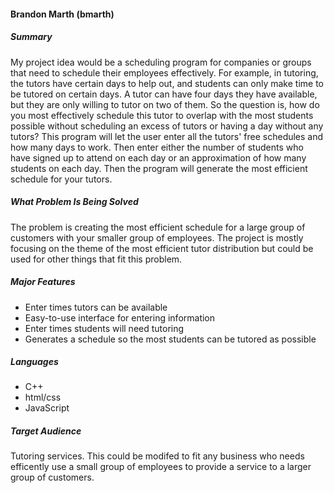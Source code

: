 #### Brandon Marth (bmarth)

##### Summary

My project idea would be a scheduling program for companies or groups that need to schedule their employees effectively.
For example, in tutoring, the tutors have certain days to help out, and students can only make time to be tutored on certain days.
A tutor can have four days they have available, but they are only willing to tutor on two of them. 
So the question is, how do you most effectively schedule this tutor to overlap with the most students possible without scheduling an
excess of tutors or having a day without any tutors? This program will let the user enter all the tutors' free schedules and how many days to work.
Then enter either the number of students who have signed up to attend on each day or an approximation of how many students on each day.
Then the program will generate the most efficient schedule for your tutors.

##### What Problem Is Being Solved

The problem is creating the most efficient schedule for a large group of customers with your smaller group of employees.
The project is mostly focusing on the theme of the most efficient tutor distribution but could be used for other things that fit this problem.

##### Major Features

- Enter times tutors can be available
- Easy-to-use interface for entering information
- Enter times students will need tutoring
- Generates a schedule so the most students can be tutored as possible

##### Languages

- C++
- html/css
- JavaScript

##### Target Audience

Tutoring services. This could be modifed to fit any business who needs efficently use a small group of employees to provide a service to a larger group of customers.
